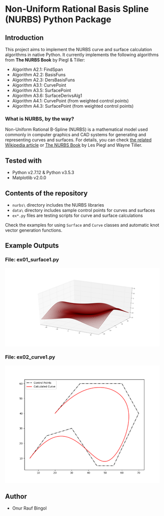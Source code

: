 # Non-Uniform Rational Basis Spline (NURBS) Python Package

## Introduction

This project aims to implement the NURBS curve and surface calculation algorithms in native Python. It currently implements the following algorithms from **The NURBS Book** by Piegl & Tiller:

* Algorithm A2.1: FindSpan
* Algorithm A2.2: BasisFuns
* Algorithm A2.3: DersBasisFuns
* Algorithm A3.1: CurvePoint
* Algorithm A3.5: SurfacePoint
* Algorithm A3.6: SurfaceDerivsAlg1
* Algorithm A4.1: CurvePoint (from weighted control points)
* Algorithm A4.3: SurfacePoint (from weighted control points)

### What is NURBS, by the way?

Non-Uniform Rational B-Spline (NURBS) is a mathematical model used commonly in computer graphics and CAD systems for generating and representing curves and surfaces. For details, you can check [the related Wikipedia article](https://en.wikipedia.org/wiki/Non-uniform_rational_B-spline) or [The NURBS Book](http://www.springer.com/gp/book/9783642973857) by Les Piegl and Wayne Tiller.

## Tested with
* Python v2.7.12 & Python v3.5.3
* Matplotlib v2.0.0

## Contents of the repository

* `nurbs\` directory includes the NURBS libraries
* `data\` directory includes sample control points for curves and surfaces
* `ex*.py` files are testing scripts for curve and surface calculations

Check the examples for using `Surface` and `Curve` classes and automatic knot vector generation functions.

## Example Outputs

### File: ex01_surface1.py

![3D scatter plot using Matplotlib](doc/ex01_surface1_output.png)

### File: ex02_curve1.py

![2D line plots using Matplotlib](doc/ex02_curve1_output.png)

## Author

* Onur Rauf Bingol
